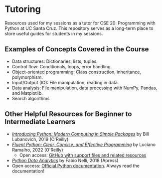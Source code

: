 # Tutoring
Resources used for my sessions as a tutor for CSE 20: Programming with Python at UC Santa Cruz. This repository serves as a long-term place to store useful guides for students in my sessions.

## Examples of Concepts Covered in the Course
- Data structures: Dictionaries, lists, tuples.
- Control flow: Conditionals, loops, error handling.
- Object-oriented programming: Class construction, inheritance, polymorphism.
- Input/Output (IO): File manipulation, reading in data.
- Data analysis: File manipulation, data processing with NumPy, Pandas, and Matplotlib.
- Search algorithms 

## Other Helpful Resources for Beginner to Intermediate Learners
- [*Introducing Python: Modern Computing in Simple Packages*](https://www.oreilly.com/library/view/introducing-python-2nd/9781492051374/) by Bill Lubanovich, 2019 (O'Reilly)
- [*Fluent Python: Clear, Concise, and Effective Programming*](https://www.oreilly.com/library/view/fluent-python-2nd/9781492056348/) by Luciano Ramalho, 2022 (O'Reilly)
    - Open access: [GitHub with support files and related resources](https://github.com/fluentpython)
- [*Python Data Analytics*](https://link.springer.com/book/10.1007/978-1-4842-3913-1) by Fabio Nelli, 2018 (Apress)
- Open access: [Official Python documentation](https://www.python.org/doc/). Always read the documentation!
